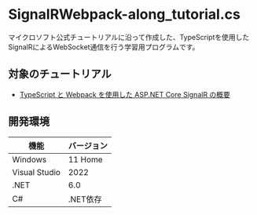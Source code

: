 # SignalRWebpack-along_tutorial.cs

マイクロソフト公式チュートリアルに沿って作成した、TypeScriptを使用したSignalRによるWebSocket通信を行う学習用プログラムです。

## 対象のチュートリアル

- [TypeScript と Webpack を使用した ASP.NET Core SignalR の概要](https://learn.microsoft.com/ja-jp/aspnet/core/tutorials/signalr-typescript-webpack?view=aspnetcore-6.0&tabs=visual-studio)

## 開発環境

| 機能 | バージョン |
| ---- | ---- |
| Windows | 11 Home |
| Visual Studio | 2022 |
| .NET | 6.0 |
| C# | .NET依存 |
